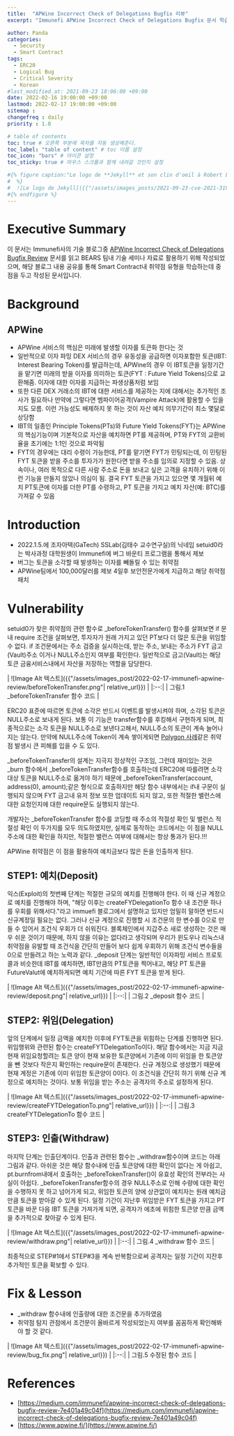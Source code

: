 ```yaml
---
title:  "APWine Incorrect Check of Delegations Bugfix 리뷰"
excerpt: "Immunefi APWine Incorrect Check of Delegations Bugfix 문서 학습 목적으로 살펴본 내용임"

author: Panda
categories:
  - Security
  - Smart Contract
tags:
  - ERC20
  - Logical Bug
  - Critical Severity
  - Korean
#last_modified_at: 2021-09-23 18:06:00 +09:00
date: 2022-02-16 19:00:00 +09:00
lastmod: 2022-02-17 19:00:00 +09:00
sitemap :
changefreq : daily
priority : 1.0

# table of contents
toc: true # 오른쪽 부분에 목차를 자동 생성해준다.
toc_label: "table of content" # toc 이름 설정
toc_icon: "bars" # 아이콘 설정
toc_sticky: true # 마우스 스크롤과 함께 내려갈 것인지 설정

#{% figure caption:"Le logo de **Jekyll** et son clin d'oeil à Robert Louis Stevenson"
#  %}
#  ![Le logo de Jekyll]({{"/assets/images_posts/2021-09-23-cve-2021-31956-part1/1.png"| #relative_url}})
#{% endfigure %}
---
```

# Executive Summary
이 문서는 Immunefi사의 기술 블로그중 [APWine Incorrect Check of Delegations Bugfix Review](https://medium.com/immunefi/apwine-incorrect-check-of-delegations-bugfix-review-7e401a49c04f) 문서를 읽고 BEARS 팀내 기술 세미나 자료로 활용하기 위해 작성되었으며, 해당 블로그 내용 공유를 통해 Smart Contract내 취약점 유형을 학습하는데 중점을 두고 작성된 문서입니다.

# Background
## APWine
* APWine 서비스의 핵심은 미래에 발생할 이자를 토큰화 한다는 것
* 일반적으로 이자 파밍 DEX 서비스의 경우 유동성을 공급하면 이자포함한 토큰(IBT: Interest Bearing Token)를 발급하는데, APWine의 경우 이 IBT토큰을 일정기간을 맡기면 미래의 받을 이자를 의미하는 토큰(FYT : Future Yield Tokens)으로 교환해줌. 이자에 대한 이자를 지급하는 파생상품처럼 보임
* 또한 다른 DEX 거래소의 IBT에 대한 서비스를 제공하는 지에 대해서는 추가적인 조사가 필요하나 만약에 그렇다면 벰파이어공격(Vampire Attack)에 활용할 수 있을지도 모름. 이런 가능성도 배제하지 못 하는 것이 자산 예치 의무기간이 최소 몇달로 상당함
* IBT의 일종인 Principle Tokens(PTs)와 Future Yield Tokens(FYT)는 APWine의 핵심기능이며 기본적으로 자산을 예치하면 PT를 제공하며, PT와 FYT의 교환비율을 초기에는 1:1인 것으로 파악됨
* FYT의 경우에는 대리 수령이 가능한데, PT를 맡기면 FYT가 민팅되는데, 이 민팅된 FYT 토큰을 받을 주소를 투자가가 원한다면 받을 주소를 임의로 지정할 수 있음. 상속이나, 여러 목적으로 다른 사람 주소로 돈을 보내고 싶은 고객을 유치하기 위해 이런 기능을 만들지 않았나 의심이 됨. 결국 FYT 토큰을 가지고 있으면 몇 개월뒤 예치 PT토큰에 이자를 더한 PT를 수령하고, PT 토큰을 가지고 예치 자산(예: BTC)를 가져갈 수 있음

# Introduction
* 2022.1.5.에 조자아텍(GaTech) SSLab(김태수 교수연구실)의 닉네임 setuid0라는 박사과정 대학원생이 Immunefi에 버그 바운티 프로그램을 통해서 제보
* 버그는 토큰을 소각할 때 발생하는 이자를 빼돌릴 수 있는 취약점
* APWine팀에서 100,000달러를 제보 4일후 보안전문가에게 지급하고 해당 취약점 패치

# Vulnerability
setuid0가 찾은 취약점의 관련 함수로 \_beforeTokenTransfer() 함수를 살펴보면 if 문내 require 조건을 살펴보면, 투자자가 원래 가지고 있던 PT보다 더 많은 토큰을 위임할 수 없다. if 조건문에서는 주소 검증을 실시하는데, 받는 주소, 보내는 주소가 FYT 금고(Vault)주소 이거나 NULL주소인지 여부를 확인한다. 일반적으로 금고(Vault)는 해당 토큰 금융서비스내에서 자산을 저장하는 역할을 담당한다.

| ![Image Alt 텍스트]({{"/assets/images_post/2022-02-17-immunefi-apwine-review/beforeTokenTransfer.png"| relative_url}})  |
|:--:| 
| 그림.1 _beforeTokenTransfer 함수 코드 |

ERC20 표준에 따르면 토큰에 소각은 반드시 이벤트를 발생시켜야 하며, 소각된 토큰은 NULL주소로 보내게 된다. 보통 이 기능은 transfer함수를 후킹해서 구현하게 되며, 최종적으로는 소각 토큰을 NULL주소로 보낸다고해서, NULL주소의 토큰이 계속 늘어나지는 않는다. 만약에 NULL주소에 Token이 계속 쌓이게되면 [Polygon 사례](https://bears-team.github.io/security/smart%20contract/immunefi-polygon-review/)같은 취약점 발생시 큰 피해를 입을 수 도 있다. 

\_beforeTokenTransfer의 설계는 지극지 정상적인 구조임, 그런데 재미있는 것은 \_burn 함수에서 \_beforeTokenTransfer함수를 호출하는데 ERC20에 따를려면 소각 대상 토큰을 NULL주소로 옮겨야 하기 때문에 \_beforeTokenTransfer(account, address(0), amount);같은 형식으로 호출하지만 해당 함수 내부에서는 if내 구문이 실행되지 않으며 FYT 금고내 유저 정보 또한 업데이트 되지 않고, 또한 적절한 밸런스에 대한 요청인지에 대한 require문도 실행되지 않는다.

개발자는 \_beforeTokenTransfer 함수를 코딩할 때 주소의 적절성 확인 및 밸런스 적절성 확인 이 두가지를 모두 의도하였지만, 실제로 동작하는 코드에서는 
이 점을 NULL 주소에 대한 확인을 하지만, 적절한 밸런스 여부에 대해서는 항상 통과가 된다.!!!

APWine 취약점은 이 점을 활용하여 예치금보다 많은 돈을 인출하게 된다.

## STEP1: 예치(Deposit)
익스(Exploit)의 첫번째 단계는 적절한 규모의 예치를 진행해야 한다. 이 때 신규 계정으로 예치를 진행해야 하며, "해당 이후는 createFYDelegationTo 함수 내 조건문 하나를 우회를 위해서다."라고 immuefi 블로그에서 설명하고 있지만 엄밀히 말하면 반드시 신규계정일 필요는 없다. 그러나 신규 계정으로 진행할 시 조건문의 한 변수를 0으로 만들 수 있어서 조건식 우회가 더 쉬워진다. 블록체인에서 지갑주소 새로 생성하는 것은 매우 쉬운 것이기 때문에, 하지 않을 이유는 없다라고 생각되며 우리가 윈도우나 리눅스내 취약점을 유발할 때 조건식을 간단히 만들어 보다 쉽게 우회하기 위해 조건식 변수들을 0으로 만들려고 하는 노력과 같다. _deposit 단계는 일반적인 이자파밍 서비스 프로토콜과 비슷한데 IBT를 예치하면, IBT만큼의 PT토큰을 찍어내고, 해당 PT 토큰을 FutureValut에 예치하게되면 예치 기간에 따른 FYT 토큰을 받게 된다. 

| ![Image Alt 텍스트]({{"/assets/images_post/2022-02-17-immunefi-apwine-review/deposit.png"| relative_url}})  |
|:--:| 
| 그림.2 \_deposit 함수 코드 |

## STEP2: 위임(Delegation)
앞의 단계에서 일정 금액을 예치한 이후에 FYT토큰을 위힘하는 단계를 진행하면 된다. 위임행위와 관련된 함수는 createFYTDelegationTo이다. 해당 함수에서는 지금 지금 현재 위임요청할려는 토큰 양이 현재 보유한 토큰양에서 기존에 이미 위임을 한 토큰양을 뺀 것보다 작은지 확인하는 require문이 존재한다. 신규 계정으로 생성했기 때문에 현재 계정은 기존에 이미 위임한 토큰양이 0이다. 이 조건식을 간단히 하기 위해 신규 계정으로 예치하는 것이다. 보통 위임을 받는 주소는 공격자의 주소로 설정하게 된다.

| ![Image Alt 텍스트]({{"/assets/images_post/2022-02-17-immunefi-apwine-review/createFYTDelegationTo.png"| relative_url}})  |
|:--:| 
| 그림.3 createFYTDelegationTo 함수 코드 |

## STEP3: 인출(Withdraw)
마지막 단계는 인출단계이다. 인출과 관련된 함수는 \_withdraw함수이며 코드는 아래 그림과 같다. 아쉬운 것은 해당 함수내에 인출 토큰양에 대한 확인이 없다는 게 아쉽고, pt.burnfrom내에서 호출하는 \_beforeTokenTransfer()이 유효성 확인의 전부라는 사실이 아쉽다. \_beforeTokenTransfer함수의 경우 NULL주소로 인해 수량에 대한 확인을 수행하지 못 하고 넘어가게 되고, 위임한 토큰의 양에 상관없이 예치자는 원래 예치금 만큼 토큰을 받아갈 수 있게 된다. 일정 기간이 지난후 위임받은 FYT 토큰을 가지고 PT 토큰을 바꾼 다음 IBT 토큰을 가져가게 되면, 공격자가 에초에 위힘한 토큰양 만큼 금액을 추가적으로 찾아갈 수 있게 된다.

| ![Image Alt 텍스트]({{"/assets/images_post/2022-02-17-immunefi-apwine-review/withdraw.png"| relative_url}})  |
|:--:| 
| 그림.4 \_withdraw 함수 코드 |

최종적으로 STEP#1에서 STEP#3을 계속 반복함으로써 공격자는 일정 기간이 지잔후 추가적인 토큰을 확보할 수 있다.

# Fix & Lesson
* \_withdraw 함수내에 인출량에 대한 조건문을 추가하였음
* 취약점 탐지 관점에서 조건문이 올바르게 작성되었는지 여부를 꼼꼼하게 확인해봐야 할 것 같다.

| ![Image Alt 텍스트]({{"/assets/images_post/2022-02-17-immunefi-apwine-review/bug_fix.png"| relative_url}})  |
|:--:| 
| 그림.5 수정된 함수 코드 |

# References
* [https://medium.com/immunefi/apwine-incorrect-check-of-delegations-bugfix-review-7e401a49c04f](https://medium.com/immunefi/apwine-incorrect-check-of-delegations-bugfix-review-7e401a49c04f)
* [https://www.apwine.fi/](https://www.apwine.fi/)